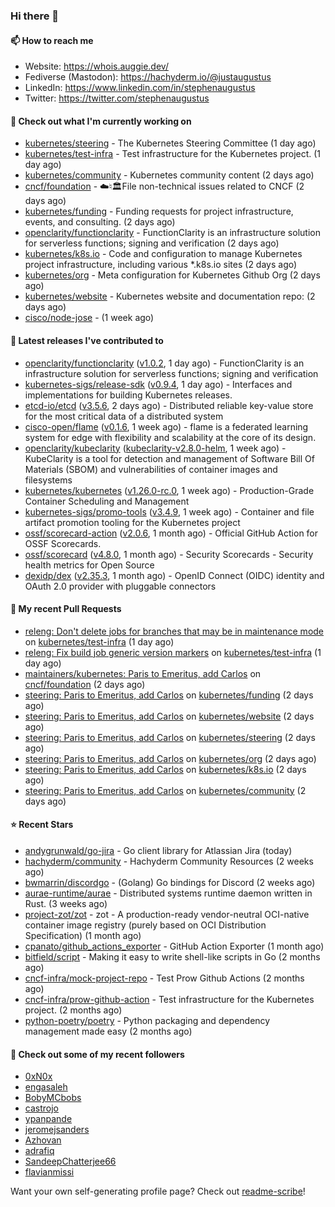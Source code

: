### Hi there 👋

#### 📫 How to reach me

- Website: https://whois.auggie.dev/
- Fediverse (Mastodon): https://hachyderm.io/@justaugustus
- LinkedIn: https://www.linkedin.com/in/stephenaugustus
- Twitter: https://twitter.com/stephenaugustus

#### 👷 Check out what I'm currently working on

- [kubernetes/steering](https://github.com/kubernetes/steering) - The Kubernetes Steering Committee (1 day ago)
- [kubernetes/test-infra](https://github.com/kubernetes/test-infra) - Test infrastructure for the Kubernetes project. (1 day ago)
- [kubernetes/community](https://github.com/kubernetes/community) - Kubernetes community content (2 days ago)
- [cncf/foundation](https://github.com/cncf/foundation) - ☁️♮🏛File non-technical issues related to CNCF (2 days ago)
- [kubernetes/funding](https://github.com/kubernetes/funding) - Funding requests for project infrastructure, events, and consulting. (2 days ago)
- [openclarity/functionclarity](https://github.com/openclarity/functionclarity) - FunctionClarity is an infrastructure solution for serverless functions; signing and verification (2 days ago)
- [kubernetes/k8s.io](https://github.com/kubernetes/k8s.io) - Code and configuration to manage Kubernetes project infrastructure, including various *.k8s.io sites (2 days ago)
- [kubernetes/org](https://github.com/kubernetes/org) - Meta configuration for Kubernetes Github Org (2 days ago)
- [kubernetes/website](https://github.com/kubernetes/website) - Kubernetes website and documentation repo:  (2 days ago)
- [cisco/node-jose](https://github.com/cisco/node-jose) -  (1 week ago)

#### 🔭 Latest releases I've contributed to

- [openclarity/functionclarity](https://github.com/openclarity/functionclarity) ([v1.0.2](https://github.com/openclarity/functionclarity/releases/tag/v1.0.2), 1 day ago) - FunctionClarity is an infrastructure solution for serverless functions; signing and verification
- [kubernetes-sigs/release-sdk](https://github.com/kubernetes-sigs/release-sdk) ([v0.9.4](https://github.com/kubernetes-sigs/release-sdk/releases/tag/v0.9.4), 1 day ago) - Interfaces and implementations for building Kubernetes releases.
- [etcd-io/etcd](https://github.com/etcd-io/etcd) ([v3.5.6](https://github.com/etcd-io/etcd/releases/tag/v3.5.6), 2 days ago) - Distributed reliable key-value store for the most critical data of a distributed system
- [cisco-open/flame](https://github.com/cisco-open/flame) ([v0.1.6](https://github.com/cisco-open/flame/releases/tag/v0.1.6), 1 week ago) - flame is a federated learning system for edge with flexibility and scalability at the core of its design.
- [openclarity/kubeclarity](https://github.com/openclarity/kubeclarity) ([kubeclarity-v2.8.0-helm](https://github.com/openclarity/kubeclarity/releases/tag/kubeclarity-v2.8.0-helm), 1 week ago) - KubeClarity is a tool for detection and management of Software Bill Of Materials (SBOM) and vulnerabilities of container images and filesystems
- [kubernetes/kubernetes](https://github.com/kubernetes/kubernetes) ([v1.26.0-rc.0](https://github.com/kubernetes/kubernetes/releases/tag/v1.26.0-rc.0), 1 week ago) - Production-Grade Container Scheduling and Management
- [kubernetes-sigs/promo-tools](https://github.com/kubernetes-sigs/promo-tools) ([v3.4.9](https://github.com/kubernetes-sigs/promo-tools/releases/tag/v3.4.9), 1 week ago) - Container and file artifact promotion tooling for the Kubernetes project
- [ossf/scorecard-action](https://github.com/ossf/scorecard-action) ([v2.0.6](https://github.com/ossf/scorecard-action/releases/tag/v2.0.6), 1 month ago) - Official GitHub Action for OSSF Scorecards.
- [ossf/scorecard](https://github.com/ossf/scorecard) ([v4.8.0](https://github.com/ossf/scorecard/releases/tag/v4.8.0), 1 month ago) - Security Scorecards - Security health metrics for Open Source
- [dexidp/dex](https://github.com/dexidp/dex) ([v2.35.3](https://github.com/dexidp/dex/releases/tag/v2.35.3), 1 month ago) - OpenID Connect (OIDC) identity and OAuth 2.0 provider with pluggable connectors

#### 🔨 My recent Pull Requests

- [releng: Don&#39;t delete jobs for branches that may be in maintenance mode](https://github.com/kubernetes/test-infra/pull/28084) on [kubernetes/test-infra](https://github.com/kubernetes/test-infra) (1 day ago)
- [releng: Fix build job generic version markers](https://github.com/kubernetes/test-infra/pull/28079) on [kubernetes/test-infra](https://github.com/kubernetes/test-infra) (1 day ago)
- [maintainers/kubernetes: Paris to Emeritus, add Carlos](https://github.com/cncf/foundation/pull/460) on [cncf/foundation](https://github.com/cncf/foundation) (2 days ago)
- [steering: Paris to Emeritus, add Carlos](https://github.com/kubernetes/funding/pull/36) on [kubernetes/funding](https://github.com/kubernetes/funding) (2 days ago)
- [steering: Paris to Emeritus, add Carlos](https://github.com/kubernetes/website/pull/38004) on [kubernetes/website](https://github.com/kubernetes/website) (2 days ago)
- [steering: Paris to Emeritus, add Carlos](https://github.com/kubernetes/steering/pull/261) on [kubernetes/steering](https://github.com/kubernetes/steering) (2 days ago)
- [steering: Paris to Emeritus, add Carlos](https://github.com/kubernetes/org/pull/3847) on [kubernetes/org](https://github.com/kubernetes/org) (2 days ago)
- [steering: Paris to Emeritus, add Carlos](https://github.com/kubernetes/k8s.io/pull/4482) on [kubernetes/k8s.io](https://github.com/kubernetes/k8s.io) (2 days ago)
- [steering: Paris to Emeritus, add Carlos](https://github.com/kubernetes/community/pull/6974) on [kubernetes/community](https://github.com/kubernetes/community) (2 days ago)

#### ⭐ Recent Stars

- [andygrunwald/go-jira](https://github.com/andygrunwald/go-jira) - Go client library for Atlassian Jira (today)
- [hachyderm/community](https://github.com/hachyderm/community) - Hachyderm Community Resources (2 weeks ago)
- [bwmarrin/discordgo](https://github.com/bwmarrin/discordgo) -  (Golang) Go bindings for Discord (2 weeks ago)
- [aurae-runtime/aurae](https://github.com/aurae-runtime/aurae) - Distributed systems runtime daemon written in Rust. (3 weeks ago)
- [project-zot/zot](https://github.com/project-zot/zot) - zot - A production-ready vendor-neutral OCI-native container image registry (purely based on OCI Distribution Specification) (1 month ago)
- [cpanato/github_actions_exporter](https://github.com/cpanato/github_actions_exporter) - GitHub Action Exporter (1 month ago)
- [bitfield/script](https://github.com/bitfield/script) - Making it easy to write shell-like scripts in Go (2 months ago)
- [cncf-infra/mock-project-repo](https://github.com/cncf-infra/mock-project-repo) - Test Prow Github Actions   (2 months ago)
- [cncf-infra/prow-github-action](https://github.com/cncf-infra/prow-github-action) - Test infrastructure for the Kubernetes project. (2 months ago)
- [python-poetry/poetry](https://github.com/python-poetry/poetry) - Python packaging and dependency management made easy (2 months ago)

#### 👯 Check out some of my recent followers

- [0xN0x](https://github.com/0xN0x)
- [engasaleh](https://github.com/engasaleh)
- [BobyMCbobs](https://github.com/BobyMCbobs)
- [castrojo](https://github.com/castrojo)
- [ypanpande](https://github.com/ypanpande)
- [jeromejsanders](https://github.com/jeromejsanders)
- [Azhovan](https://github.com/Azhovan)
- [adrafiq](https://github.com/adrafiq)
- [SandeepChatterjee66](https://github.com/SandeepChatterjee66)
- [flavianmissi](https://github.com/flavianmissi)

Want your own self-generating profile page? Check out [readme-scribe](https://github.com/muesli/readme-scribe)!
